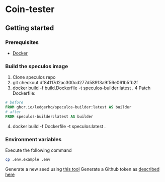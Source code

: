 # Coin-tester

## Getting started

### Prerequisites

- [Docker](https://docs.docker.com/engine/install/)

### Build the speculos image

1. Clone speculos repo 
2. git checkout df84117d2ac300cd277d58913a9f56e061b5fb2f
3. docker build -f build.Dockerfile -t speculos-builder:latest .
4 Patch Dockerfile:
```Dockerfile
# before
FROM ghcr.io/ledgerhq/speculos-builder:latest AS builder
# after
FROM speculos-builder:latest AS builder
```

4. docker build -f Dockerfile -t speculos:latest .

### Environment variables
Execute the following command

```bash
cp .env.example .env
```

Generate a new seed using [this tool](https://iancoleman.io/bip39/)
Generate a Github token as [described here](https://docs.github.com/en/authentication/keeping-your-account-and-data-secure/managing-your-personal-access-tokens)
